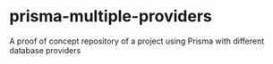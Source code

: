 # prisma-multiple-providers
A proof of concept repository of a project using Prisma with different database providers
